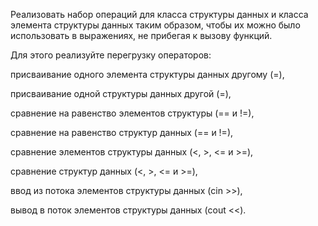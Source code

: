 Реализовать набор операций для класса структуры данных и класса элемента структуры данных таким образом, чтобы их можно было использовать в выражениях, не прибегая к вызову функций.

Для этого реализуйте перегрузку операторов: 

присваивание одного элемента структуры данных другому (=),

присваивание одной структуры данных другой (=),

сравнение на равенство элементов структуры (== и !=), 

сравнение на равенство структур данных (== и !=), 


сравнение элементов структуры данных (<, >, <=  и >=), 

сравнение структур данных (<, >, <=  и >=), 

ввод из потока элементов структуры данных (cin >>),

вывод в поток элементов структуры данных (cout <<).

